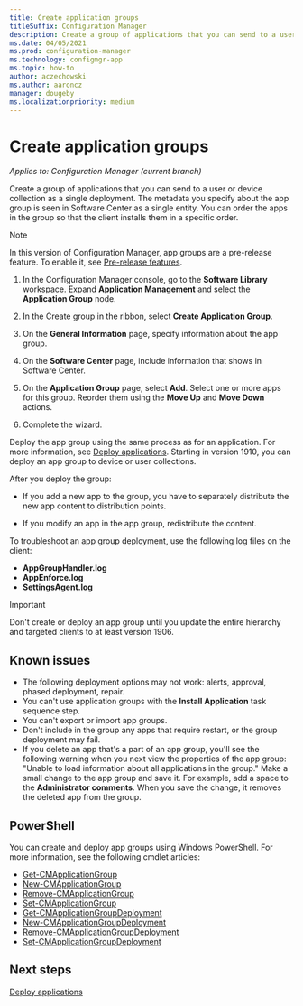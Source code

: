 ```yaml
---
title: Create application groups
titleSuffix: Configuration Manager
description: Create a group of applications that you can send to a user or device collection as a single deployment in Configuration Manager.
ms.date: 04/05/2021
ms.prod: configuration-manager
ms.technology: configmgr-app
ms.topic: how-to
author: aczechowski
ms.author: aaroncz
manager: dougeby
ms.localizationpriority: medium
---
```


# Create application groups

*Applies to: Configuration Manager (current branch)*

<!--3555907-->

Create a group of applications that you can send to a user or device collection as a single deployment. The metadata you specify about the app group is seen in Software Center as a single entity. You can order the apps in the group so that the client installs them in a specific order.

> [!NOTE]
> In this version of Configuration Manager, app groups are a pre-release feature. To enable it, see [Pre-release features](../../core/servers/manage/pre-release-features.md).

1. In the Configuration Manager console, go to the **Software Library** workspace. Expand **Application Management** and select the **Application Group** node.

1. In the Create group in the ribbon, select **Create Application Group**.

1. On the **General Information** page, specify information about the app group.

1. On the **Software Center** page, include information that shows in Software Center.

1. On the **Application Group** page, select **Add**. Select one or more apps for this group. Reorder them using the **Move Up** and **Move Down** actions.

1. Complete the wizard.

Deploy the app group using the same process as for an application. For more information, see [Deploy applications](deploy-applications.md). Starting in version 1910, you can deploy an app group to device or user collections.

After you deploy the group:

- If you add a new app to the group, you have to separately distribute the new app content to distribution points.

- If you modify an app in the app group, redistribute the content.

To troubleshoot an app group deployment, use the following log files on the client:

- **AppGroupHandler.log**
- **AppEnforce.log**
- **SettingsAgent.log**

> [!IMPORTANT]
> Don't create or deploy an app group until you update the entire hierarchy and targeted clients to at least version 1906.

## Known issues

- The following deployment options may not work: alerts, approval, phased deployment, repair.
- You can't use application groups with the **Install Application** task sequence step.
- You can't export or import app groups.
- Don't include in the group any apps that require restart, or the group deployment may fail.
- If you delete an app that's a part of an app group, you'll see the following warning when you next view the properties of the app group: "Unable to load information about all applications in the group." Make a small change to the app group and save it. For example, add a space to the **Administrator comments**. When you save the change, it removes the deleted app from the group.<!-- 7099542 -->

## PowerShell

You can create and deploy app groups using Windows PowerShell. For more information, see the following cmdlet articles:

- [Get-CMApplicationGroup](/powershell/module/configurationmanager/get-cmapplicationgroup)
- [New-CMApplicationGroup](/powershell/module/configurationmanager/new-cmapplicationgroup)
- [Remove-CMApplicationGroup](/powershell/module/configurationmanager/remove-cmapplicationgroup)
- [Set-CMApplicationGroup](/powershell/module/configurationmanager/set-cmapplicationgroup)
- [Get-CMApplicationGroupDeployment](/powershell/module/configurationmanager/get-cmapplicationgroupdeployment)
- [New-CMApplicationGroupDeployment](/powershell/module/configurationmanager/new-cmapplicationgroupdeployment)
- [Remove-CMApplicationGroupDeployment](/powershell/module/configurationmanager/remove-cmapplicationgroupdeployment)
- [Set-CMApplicationGroupDeployment](/powershell/module/configurationmanager/set-cmapplicationgroupdeployment)

## Next steps

[Deploy applications](deploy-applications.md)
